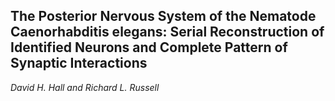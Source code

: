 ## The Posterior Nervous System of the Nematode Caenorhabditis elegans: Serial Reconstruction of Identified Neurons and Complete Pattern of Synaptic Interactions
_David H. Hall and Richard L. Russell_

